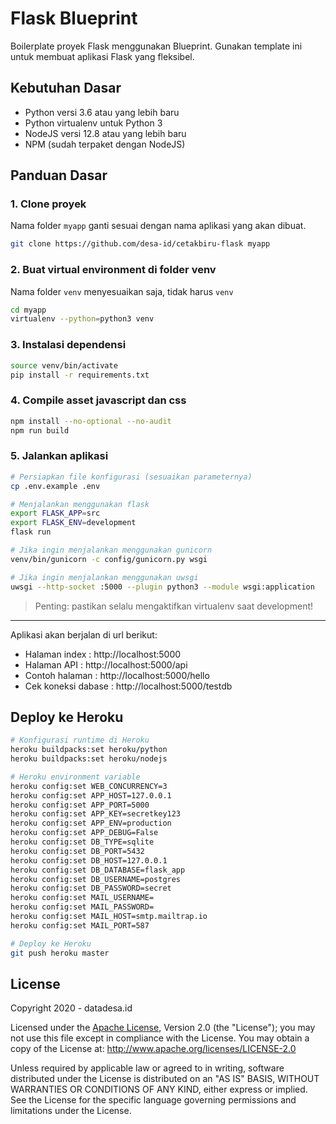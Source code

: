 # Flask Blueprint

Boilerplate proyek Flask menggunakan Blueprint. Gunakan template ini untuk membuat aplikasi Flask yang fleksibel.

## Kebutuhan Dasar
- Python versi 3.6 atau yang lebih baru
- Python virtualenv untuk Python 3
- NodeJS versi 12.8 atau yang lebih baru
- NPM (sudah terpaket dengan NodeJS)

## Panduan Dasar

### 1. Clone proyek

Nama folder `myapp` ganti sesuai dengan nama aplikasi yang akan dibuat.

```sh
git clone https://github.com/desa-id/cetakbiru-flask myapp
```

### 2. Buat virtual environment di folder venv

Nama folder `venv` menyesuaikan saja, tidak harus `venv`

```sh
cd myapp
virtualenv --python=python3 venv
```

### 3. Instalasi dependensi
```sh
source venv/bin/activate
pip install -r requirements.txt
```

### 4. Compile asset javascript dan css
```sh
npm install --no-optional --no-audit
npm run build
```

### 5. Jalankan aplikasi
```sh
# Persiapkan file konfigurasi (sesuaikan parameternya)
cp .env.example .env

# Menjalankan menggunakan flask
export FLASK_APP=src
export FLASK_ENV=development
flask run

# Jika ingin menjalankan menggunakan gunicorn
venv/bin/gunicorn -c config/gunicorn.py wsgi

# Jika ingin menjalankan menggunakan uwsgi
uwsgi --http-socket :5000 --plugin python3 --module wsgi:application
```

> Penting: pastikan selalu mengaktifkan virtualenv saat development!

---

Aplikasi akan berjalan di url berikut:

- Halaman index : http://localhost:5000
- Halaman API : http://localhost:5000/api
- Contoh halaman : http://localhost:5000/hello
- Cek koneksi dabase : http://localhost:5000/testdb

## Deploy ke Heroku
```sh
# Konfigurasi runtime di Heroku
heroku buildpacks:set heroku/python
heroku buildpacks:set heroku/nodejs

# Heroku environment variable
heroku config:set WEB_CONCURRENCY=3
heroku config:set APP_HOST=127.0.0.1
heroku config:set APP_PORT=5000
heroku config:set APP_KEY=secretkey123
heroku config:set APP_ENV=production
heroku config:set APP_DEBUG=False
heroku config:set DB_TYPE=sqlite
heroku config:set DB_PORT=5432
heroku config:set DB_HOST=127.0.0.1
heroku config:set DB_DATABASE=flask_app
heroku config:set DB_USERNAME=postgres
heroku config:set DB_PASSWORD=secret
heroku config:set MAIL_USERNAME=
heroku config:set MAIL_PASSWORD=
heroku config:set MAIL_HOST=smtp.mailtrap.io
heroku config:set MAIL_PORT=587

# Deploy ke Heroku
git push heroku master
```

## License

Copyright 2020 - datadesa.id

Licensed under the [Apache License][choosealicense], Version 2.0 (the "License"); you may not use this
file except in compliance with the License. You may obtain a copy of the License at:
<http://www.apache.org/licenses/LICENSE-2.0>

Unless required by applicable law or agreed to in writing, software distributed under
the License is distributed on an "AS IS" BASIS, WITHOUT WARRANTIES OR CONDITIONS OF
ANY KIND, either express or implied. See the License for the specific language
governing permissions and limitations under the License.

[choosealicense]:https://choosealicense.com/licenses/apache-2.0/
